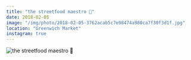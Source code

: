 ```yaml
---
title: "the streetfood maestro 🥓"
date: 2018-02-05
image: "/img/photo/2018-02-05-3762acab5c7e98474a980ca7f30f3d1f.jpg"
location: "Greenwich Market"
instagram: true
---
```


![the streetfood maestro 🥓](/img/photo/2018-02-05-3762acab5c7e98474a980ca7f30f3d1f.jpg)
